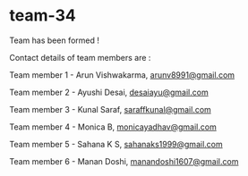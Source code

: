 # team-34

Team has been formed !

Contact details of team members are : 

Team member 1 - Arun Vishwakarma, arunv8991@gmail.com

Team member 2 - Ayushi Desai, desaiayu@gmail.com

Team member 3 - Kunal Saraf, saraffkunal@gmail.com

Team member 4 - Monica B, monicayadhav@gmail.com

Team member 5 - Sahana K S, sahanaks1999@gmail.com

Team member 6 - Manan Doshi, manandoshi1607@gmail.com
